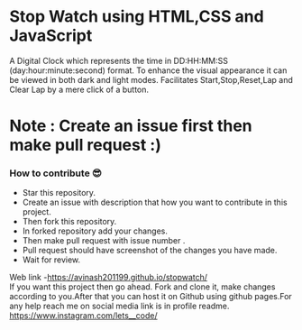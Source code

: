 # Stop Watch using HTML,CSS and JavaScript
A Digital Clock which represents the time in DD:HH:MM:SS (day:hour:minute:second) format.
To enhance the visual appearance it can be viewed in both dark and light modes.
Facilitates Start,Stop,Reset,Lap and Clear Lap by a mere click of a button.


 
# Note : Create an issue first then make pull request :) 

### How to contribute 😎<br>

* Star this repository.
* Create an issue with description that how you want to contribute in this project.
* Then fork this repository.
* In forked repository add your changes.
* Then make pull request with issue number .
* Pull request should have screenshot of the changes you have made.
* Wait for review.


Web link -https://avinash201199.github.io/stopwatch/
<br>
If you want this project then go ahead. Fork and clone it, make changes according to you.After that you can host it on Github using github pages.For any help reach me on social media link is in profile readme. https://www.instagram.com/lets__code/
<br><br>

